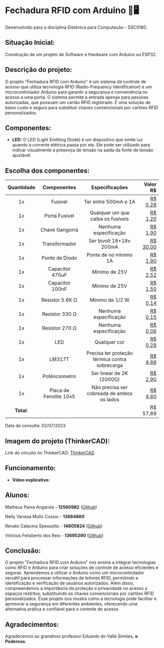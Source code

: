 # Fechadura RFID com Arduino 🚪🖥️

Desenvolvido para a disciplina Eletônica para Computação - SSC0180.

## Situação Inicial:

   Construção de um projeto de Software e Hardware com Arduino ou ESP32. 

## Descrição do projeto:

O projeto "Fechadura RFID com Arduino" é um sistema de controle de acesso que utiliza tecnologia RFID (Radio-Frequency Identification) e um microcontrolador Arduino para garantir a segurança e conveniência no acesso a uma porta. O sistema permite a entrada apenas para pessoas autorizadas, que possuam um cartão RFID registrado. É uma solução de baixo custo e segura para substituir chaves convencionais por cartões RFID personalizados.

## Componentes:

- **LED:** O LED (Light Emitting Diode) é um dispositivo que emite luz quando a corrente elétrica passa por ele. Ele pode ser utilizado para indicar visualmente a presença de tensão na saída da fonte de tensão ajustável.


## Escolha dos componentes:
| Quantidade    | Componentes   | Especificações | Valor R$  |
| :-------------: |:-------------:| :-------------: |---------:|
| 1x | Fusível | Ter entre 500mA e 1A | [R$ 0,28](https://www.baudaeletronica.com.br/produto/fusivel-de-vidro-5x20-1a-250v.html?utm_source=Site&utm_medium=GoogleMerchant&utm_campaign=GoogleMerchant&gclid=Cj0KCQjwwISlBhD6ARIsAESAmp5Sxrgsf60tlAU9u5QhNWYG0R35PylPx-_qWipXBIDDYr2j4A1A07MaAkH7EALw_wcB) |
| 1x | Porta Fusível | Qualquer um que caiba os fusíveis | [R$ 1,20](https://www.eletrogate.com/porta-fusivel-5x20-as06) |
| 1x | Chave Gangorra | Nenhuma especificação | [R$ 1,90](https://www.eletrogate.com/chave-gangorra-com-2-terminais) |
| 1x | Transformador | Ser bivolt 18+18v 200mA | [R$ 30,00](https://produto.mercadolivre.com.br/MLB-1253943633-transformador-trafo-1818v-200ma-bivolt-eletronica-_JM?matt_tool=54307261&matt_word=&matt_source=google&matt_campaign_id=14302215582&matt_ad_group_id=134553712308&matt_match_type=&matt_network=g&matt_device=c&matt_creative=539425529689&matt_keyword=&matt_ad_position=&matt_ad_type=pla&matt_merchant_id=109546415&matt_product_id=MLB1253943633&matt_product_partition_id=1802672036537&matt_target_id=pla-1802672036537&gclid=Cj0KCQjwwISlBhD6ARIsAESAmp4hW0EBX6HRP9Uj2QjMKqJsE4l4tpOUBI0-lfe-B3txkHnP4clOqH0aAvrCEALw_wcB) |
| 1x | Ponte de Diodo | Ponte de no minimo 1A | [R$ 1,90](https://www.eletrogate.com/diodo-retificador-1n4007-10-unidades) | 
| 1x | Capacitor 470uF | Mínimo de 25V | [R$ 2,52](https://www.eletrogate.com/capacitor-eletrolitico-470uf-x-50v) | 
| 1x | Capacitor 100nF | Mínimo de 25V | [R$ 1,50](https://www.eletrogate.com/capacitor-poliester-metalizado-100nf-x-400v) | 
| 1x | Resistor 5.6K Ω | Mínimo de 1/2 W | [R$ 0,14](https://www.baudaeletronica.com.br/produto/resistor-5k6-5-12w.html?utm_source=Site&utm_medium=GoogleMerchant&utm_campaign=GoogleMerchant&gclid=Cj0KCQjwwISlBhD6ARIsAESAmp5CTnlTcv_SXmWS0936PVifASlhihgp2nK68jjVNHb5WTJyzJOC-A4aAsyPEALw_wcB) | 
| 1x | Resistor 330 Ω | Nenhuma especificação |  [R$ 0,15](https://www.baudaeletronica.com.br/produto/resistor-330r-5-12w.html?utm_source=Site&utm_medium=GoogleMerchant&utm_campaign=GoogleMerchant&gclid=Cj0KCQjwwISlBhD6ARIsAESAmp6LTgxlzKlQzP8OG1qwbUi-pRDTfwrr8GBb4G2EgDIJDS_ZiTXR77oaAt3fEALw_wcB) | 
| 1x | Resistor 270 Ω | Nenhuma especificação | [R$ 0,06](https://www.baudaeletronica.com.br/produto/resistor-270r-5-14w.html?utm_source=Site&utm_medium=GoogleMerchant&utm_campaign=GoogleMerchant&gclid=Cj0KCQjwwISlBhD6ARIsAESAmp5dzqc7nJxamPnkRmK0ISQRLekSq5iHG57d6UQyDzV3kf1I064oqqwaAo5wEALw_wcB) | 
| 1x | LED | Qualquer cor| [R$ 0,28](https://www.eletrogate.com/led-difuso-5mm-vermelho) | 
| 1x | LM317T | Precisa ter proteção térmica contra sobrecarga | [R$ 4,66](https://www.eletrogate.com/regulador-de-tensao-lm317t?utm_source=Site&utm_medium=GoogleMerchant&utm_campaign=GoogleMerchant&gad=1&gclid=Cj0KCQjwwISlBhD6ARIsAESAmp4LUtSc4i2jF2vUsj5UuvrAT6JthlVBOmPZs0Q1tjJtL9VysCA3Gb4aAvvcEALw_wcB) | 
| 1x | Potênciometro | Ser linear de 2K (2000Ω) | [R$ 2,90](https://www.baudaeletronica.com.br/produto/potenciometro-linear-de-2k-2000o.html?utm_source=Site&utm_medium=GoogleMerchant&utm_campaign=GoogleMerchant&gclid=Cj0KCQjwwISlBhD6ARIsAESAmp5KTr9R6PPlQAROR0ZM9oR2QJWyrjBfZsBuH9pEPyW6QhfppATZPosaArgnEALw_wcB) | 
| 1x | Placa de Fenolite 10x5 | Não precisa ser cobreada de ambos os lados | [R$ 4,60](https://www.baudaeletronica.com.br/produto/placa-de-fenolite-virgem-15x5-cm.html) | 
| **Total**:     |               | | R$ 57,89 |

Data de consulta: 02/07/2023

## Imagem do projeto (ThinkerCAD):

Link do circuito no ThinkerCAD: [ThinkerCAD]()

## Funcionamento:

- **Vídeo explicativo:**

## Alunos:
Matheus Paiva Angarola - **12560982** ([Github](https://github.com/MatheusPaivaa))

Nelly Vanesa Mollo Cossio -  **13684860**

Renato Calacina Spessotto - **14605824** ([Github](https://github.com/renatocspessotto))

Vinícius Felisberto dos Reis - **13695390** ([Github](https://github.com/viniciusfreiss))

## Conclusão:

O projeto "Fechadura RFID com Arduino" nos ensina a integrar tecnologias como RFID e Arduino para criar soluções de controle de acesso eficientes e seguras. Aprendemos a utilizar o Arduino como um microcontrolador versátil para processar informações de leitores RFID, permitindo a identificação e verificação de usuários autorizados. Além disso, compreendemos a importância da proteção e privacidade no acesso a espaços restritos, substituindo as chaves convencionais por cartões RFID personalizados. Esse projeto nos mostra como a tecnologia pode facilitar e aprimorar a segurança em diferentes ambientes, oferecendo uma alternativa prática e confiável para o controle de acesso.

## Agradecimentos:
Agradecemos ao grandioso professor Eduardo do Valle Simões, **o Poderoso**.
